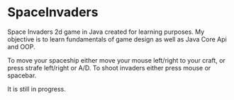 # SpaceInvaders
Space Invaders 2d game in Java created for learning purposes.
My objective is to learn fundamentals of game design as well as Java Core Api and OOP.

To move your spaceship either move your mouse left/right to your craft, or press strafe left/right or A/D.
To shoot invaders either press mouse or spacebar.

It is still in progress.

